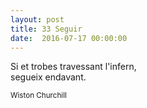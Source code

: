 ```yaml
---
layout: post
title: 33 Seguir
date:  2016-07-17 00:00:00
---
```


Si et trobes travessant l'infern,<br />
segueix endavant.

<small>Wiston Churchill</small>
